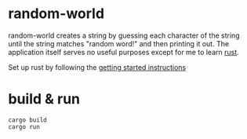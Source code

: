 # random-world

random-world creates a string by guessing each character of the string until the string matches "random word!" and then printing it out. The application itself serves no useful purposes except for me to learn [rust](https://www.rust-lang.org/). 

Set up rust by following the [getting started instructions](https://www.rust-lang.org/learn/get-started)

# build & run

```
cargo build
cargo run
```


